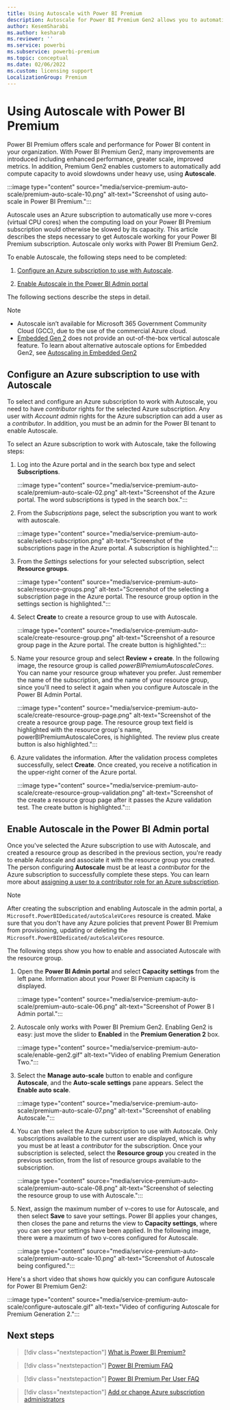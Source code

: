 ```yaml
---
title: Using Autoscale with Power BI Premium
description: Autoscale for Power BI Premium Gen2 allows you to automatically scale processing power to meet your Power BI user requirements
author: KesemSharabi
ms.author: kesharab
ms.reviewer: ''
ms.service: powerbi
ms.subservice: powerbi-premium
ms.topic: conceptual
ms.date: 02/06/2022
ms.custom: licensing support
LocalizationGroup: Premium
---
```


# Using Autoscale with Power BI Premium

Power BI Premium offers scale and performance for Power BI content in your organization. With Power BI Premium Gen2, many improvements are introduced including enhanced performance, greater scale, improved metrics. In addition, Premium Gen2 enables customers to automatically add compute capacity to avoid slowdowns under heavy use, using **Autoscale**.

:::image type="content" source="media/service-premium-auto-scale/premium-auto-scale-10.png" alt-text="Screenshot of using auto-scale in Power BI Premium.":::

Autoscale uses an Azure subscription to automatically use more v-cores (virtual CPU cores) when the computing load on your Power BI Premium subscription would otherwise be slowed by its capacity. This article describes the steps necessary to get Autoscale working for your Power BI Premium subscription. Autoscale only works with Power BI Premium Gen2.

To enable Autoscale, the following steps need to be completed:

1. [Configure an Azure subscription to use with Autoscale](#configure-an-azure-subscription-to-use-with-autoscale).

2. [Enable Autoscale in the Power BI Admin portal](#enable-autoscale-in-the-power-bi-admin-portal)

The following sections describe the steps in detail.

>[!NOTE]
>* Autoscale isn’t available for Microsoft 365 Government Community Cloud (GCC), due to the use of the commercial Azure cloud.
>* [Embedded Gen 2](../../developer/embedded/power-bi-embedded-generation-2.md) does not provide an out-of-the-box vertical autoscale feature. To learn about alternative autoscale options for Embedded Gen2, see [Autoscaling in Embedded Gen2](../../developer/embedded/power-bi-embedded-generation-2.md#autoscaling-in-embedded-gen2)

## Configure an Azure subscription to use with Autoscale

To select and configure an Azure subscription to work with Autoscale, you need to have *contributor* rights for the selected Azure subscription. Any user with *Account admin* rights for the Azure subscription can add a user as a *contributor*. In addition, you must be an admin for the Power BI tenant to enable Autoscale.

To select an Azure subscription to work with Autoscale, take the following steps:

1. Log into the Azure portal and in the search box type and select **Subscriptions**.

    :::image type="content" source="media/service-premium-auto-scale/premium-auto-scale-02.png" alt-text="Screenshot of the Azure portal. The word subscriptions is typed in the search box.":::

2. From the *Subscriptions* page, select the subscription you want to work with autoscale.

    :::image type="content" source="media/service-premium-auto-scale/select-subscription.png" alt-text="Screenshot of the subscriptions page in the Azure portal. A subscription is highlighted.":::

3. From the *Settings* selections for your selected subscription, select **Resource groups**.

    :::image type="content" source="media/service-premium-auto-scale/resource-groups.png" alt-text="Screenshot of the selecting a subscription page in the Azure portal. The resource group option in the settings section is highlighted.":::

4. Select **Create** to create a resource group to use with Autoscale.

    :::image type="content" source="media/service-premium-auto-scale/create-resource-group.png" alt-text="Screenshot of a resource group page in the Azure portal. The create button is highlighted.":::

5. Name your resource group and select **Review + create**. In the following image, the resource group is called *powerBIPremiumAutoscaleCores*. You can name your resource group whatever you prefer. Just remember the name of the subscription, and the name of your resource group, since you'll need to select it again when you configure Autoscale in the Power BI Admin Portal.

    :::image type="content" source="media/service-premium-auto-scale/create-resource-group-page.png" alt-text="Screenshot of the create a resource group page. The resource group text field is highlighted with the resource group's name, powerBIPremiumAutoscaleCores, is highlighted. The review plus create button is also highlighted.":::

6. Azure validates the information. After the validation process completes successfully, select **Create**. Once created, you receive a notification in the upper-right corner of the Azure portal.

    :::image type="content" source="media/service-premium-auto-scale/create-resource-group-validation.png" alt-text="Screenshot of the create a resource group page after it passes the Azure validation test. The create button is highlighted.":::

## Enable Autoscale in the Power BI Admin portal

Once you've selected the Azure subscription to use with Autoscale, and created a resource group as described in the previous section, you're ready to enable Autoscale and associate it with the resource group you created. The person configuring **Autoscale** must be at least a *contributor* for the Azure subscription to successfully complete these steps. You can learn more about [assigning a user to a contributor role for an Azure subscription](/azure/cost-management-billing/manage/add-change-subscription-administrator).

>[!NOTE]
>After creating the subscription and enabling Autoscale in the admin portal, a `Microsoft.PowerBIDedicated/autoScaleVCores` resource is created. Make sure that you don't have any Azure policies that prevent Power BI Premium from provisioning, updating or deleting the `Microsoft.PowerBIDedicated/autoScaleVCores` resource.

The following steps show you how to enable and associated Autoscale with the resource group.

1. Open the **Power BI Admin portal** and select **Capacity settings** from the left pane. Information about your Power BI Premium capacity is displayed.

    :::image type="content" source="media/service-premium-auto-scale/premium-auto-scale-06.png" alt-text="Screenshot of Power B I Admin portal.":::

2. Autoscale only works with Power BI Premium Gen2. Enabling Gen2 is easy: just move the slider to **Enabled** in the **Premium Generation 2** box. 

    :::image type="content" source="media/service-premium-auto-scale/enable-gen2.gif" alt-text="Video of enabling Premium Generation Two.":::

3. Select the **Manage auto-scale** button to enable and configure **Autoscale**, and the **Auto-scale settings** pane appears. Select the **Enable auto scale**.

    :::image type="content" source="media/service-premium-auto-scale/premium-auto-scale-07.png" alt-text="Screenshot of enabling Autoscale.":::

4. You can then select the Azure subscription to use with Autoscale. Only subscriptions available to the current user are displayed, which is why you must be at least a *contributor* for the subscription. Once your subscription is selected, select the **Resource group** you created in the previous section, from the list of resource groups available to the subscription.

    :::image type="content" source="media/service-premium-auto-scale/premium-auto-scale-08.png" alt-text="Screenshot of selecting the resource group to use with Autoscale.":::

5. Next, assign the maximum number of v-cores to use for Autoscale, and then select **Save** to save your settings. Power BI applies your changes, then closes the pane and returns the view to **Capacity settings**, where you can see your settings have been applied. In the following image, there were a maximum of two v-cores configured for Autoscale.

    :::image type="content" source="media/service-premium-auto-scale/premium-auto-scale-10.png" alt-text="Screenshot of Autoscale being configured.":::

Here's a short video that shows how quickly you can configure Autoscale for Power BI Premium Gen2:

:::image type="content" source="media/service-premium-auto-scale/configure-autoscale.gif" alt-text="Video of configuring Autoscale for Premium Generation 2.":::

## Next steps

> [!div class="nextstepaction"]
> [What is Power BI Premium?](service-premium-what-is.md)

> [!div class="nextstepaction"]
> [Power BI Premium FAQ](service-premium-faq.yml)

> [!div class="nextstepaction"]
> [Power BI Premium Per User FAQ](service-premium-per-user-faq.yml)

> [!div class="nextstepaction"]
> [Add or change Azure subscription administrators](/azure/cost-management-billing/manage/add-change-subscription-administrator)
